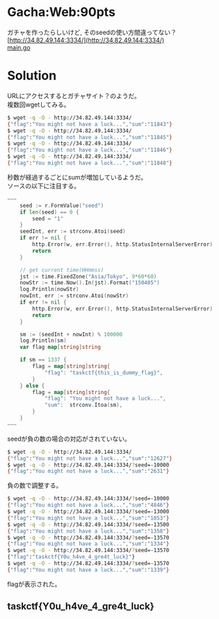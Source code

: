 # Gacha:Web:90pts
ガチャを作ったらしいけど, そのseedの使い方間違ってない？  
[http://34.82.49.144:3334/](http://34.82.49.144:3334/)  
[main.go](main.go)  

# Solution
URLにアクセスするとガチャサイト？のようだ。  
複数回wgetしてみる。  
```bash
$ wget -q -O - http://34.82.49.144:3334/
{"flag":"You might not have a luck...","sum":"11843"}
$ wget -q -O - http://34.82.49.144:3334/
{"flag":"You might not have a luck...","sum":"11845"}
$ wget -q -O - http://34.82.49.144:3334/
{"flag":"You might not have a luck...","sum":"11846"}
$ wget -q -O - http://34.82.49.144:3334/
{"flag":"You might not have a luck...","sum":"11848"}
```
秒数が経過するごとにsumが増加しているようだ。  
ソースの以下に注目する。  
```go
~~~
	seed := r.FormValue("seed")
	if len(seed) == 0 {
		seed = "1"
	}
	seedInt, err := strconv.Atoi(seed)
	if err != nil {
		http.Error(w, err.Error(), http.StatusInternalServerError)
		return
	}

	// get current time(HHmmss)
	jst := time.FixedZone("Asia/Tokyo", 9*60*60)
	nowStr := time.Now().In(jst).Format("150405")
	log.Println(nowStr)
	nowInt, err := strconv.Atoi(nowStr)
	if err != nil {
		http.Error(w, err.Error(), http.StatusInternalServerError)
		return
	}

	sm := (seedInt + nowInt) % 100000
	log.Println(sm)
	var flag map[string]string

	if sm == 1337 {
		flag = map[string]string{
			"flag": "taskctf{this_is_dummy_flag}",
		}
	} else {
		flag = map[string]string{
			"flag": "You might not have a luck...",
			"sum":  strconv.Itoa(sm),
		}
	}
~~~
```
seedが負の数の場合の対応がされていない。  
```bash
$ wget -q -O - http://34.82.49.144:3334/
{"flag":"You might not have a luck...","sum":"12627"}
$ wget -q -O - http://34.82.49.144:3334/?seed=-10000
{"flag":"You might not have a luck...","sum":"2631"}
```
負の数で調整する。  
```bash
$ wget -q -O - http://34.82.49.144:3334/?seed=-10000
{"flag":"You might not have a luck...","sum":"4846"}
$ wget -q -O - http://34.82.49.144:3334/?seed=-13000
{"flag":"You might not have a luck...","sum":"1853"}
$ wget -q -O - http://34.82.49.144:3334/?seed=-13500
{"flag":"You might not have a luck...","sum":"1358"}
$ wget -q -O - http://34.82.49.144:3334/?seed=-13570
{"flag":"You might not have a luck...","sum":"1334"}
$ wget -q -O - http://34.82.49.144:3334/?seed=-13570
{"flag":"taskctf{Y0u_h4ve_4_gre4t_luck}"}
$ wget -q -O - http://34.82.49.144:3334/?seed=-13570
{"flag":"You might not have a luck...","sum":"1339"}
```
flagが表示された。  

## taskctf{Y0u_h4ve_4_gre4t_luck}